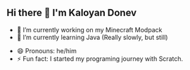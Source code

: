 ## Hi there 👋 I'm Kaloyan Donev
- 🔭 I’m currently working on my Minecraft Modpack
- 🌱 I’m currently learning Java (Really slowly, but still)
<!--- 👯 I’m looking to collaborate on 
- 🤔 I’m looking for help with ... -->
- 😄 Pronouns: he/him
- ⚡ Fun fact: I started my programing journey with Scratch.
